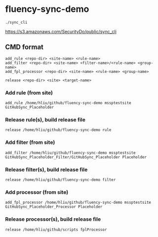# fluency-sync-demo

```
./sync_cli
```

https://s3.amazonaws.com/SecurityDo/public/sync_cli

## CMD format
```
add_rule <repo-dir> <site-name> <rule-name>
add_filter <repo-dir> <site-name> <filter-name>/<rule-name> <group-name>
add_fpl_processor <repo-dir> <site-name> <rule-name> <group-name>
```

```
release <repo-dir> <site> <target-name>
```

### Add rule (from site)

```
add_rule /home/hliu/github/fluency-sync-demo mssptestsite GitHubSync_Placeholder
```

### Release rule(s), build release file

```
release /home/hliu/github/fluency-sync-demo rule
```

### Add filter (from site)

```
add_filter /home/hliu/github/fluency-sync-demo mssptestsite GitHubSync_Placeholder_Filter/GitHubSync_Placeholder Placeholder
```

### Release filter(s), build release file

```
release /home/hliu/github/fluency-sync-demo filter
```

### Add processor (from site)

```
add_fpl_processor /home/hliu/github/fluency-sync-demo mssptestsite GitHubSync_Placeholder_Processor Placeholder
```

### Release processor(s), build release file

```
release /home/hliu/github/scripts fplProcessor
```
